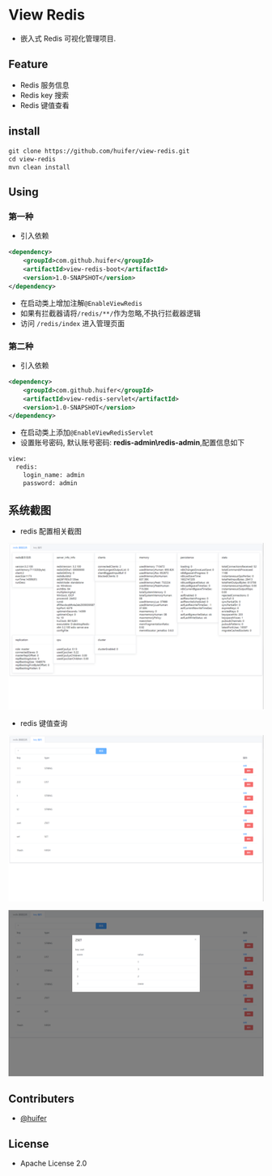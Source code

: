 # View Redis 

- 嵌入式 Redis 可视化管理项目.


## Feature
- Redis 服务信息
- Redis key 搜索
- Redis 键值查看

## install 

```shell script
git clone https://github.com/huifer/view-redis.git
cd view-redis
mvn clean install 
```



## Using
### 第一种
- 引入依赖

```xml
<dependency>
    <groupId>com.github.huifer</groupId>
    <artifactId>view-redis-boot</artifactId>
    <version>1.0-SNAPSHOT</version>
</dependency>
```

- 在启动类上增加注解`@EnableViewRedis`
- 如果有拦截器请将`/redis/**/`作为忽略,不执行拦截器逻辑
- 访问 `/redis/index` 进入管理页面

### 第二种
- 引入依赖

```xml
<dependency>
    <groupId>com.github.huifer</groupId>
    <artifactId>view-redis-servlet</artifactId>
    <version>1.0-SNAPSHOT</version>
</dependency>

```

- 在启动类上添加`@EnableViewRedisServlet`
- 设置账号密码, 默认账号密码: **redis-admin\redis-admin**,配置信息如下

```
view:
  redis:
    login_name: admin
    password: admin
```



## 系统截图
- redis 配置相关截图

![image-20201015163347917](images/image-20201015163347917.png)


- redis 键值查询

![image-20201015163400296](images/image-20201015163400296.png)

![image-20201015163412168](images/image-20201015163412168.png)



## Contributers
- [@huifer](https://github.com/huifer)


## License
- Apache License 2.0